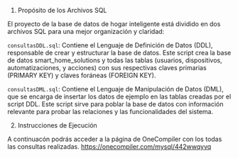 1. Propósito de los Archivos SQL

El proyecto de la base de datos de hogar inteligente está dividido en dos archivos SQL para una mejor organización y claridad:

`consultasDDL.sql`: Contiene el Lenguaje de Definición de Datos (DDL), responsable de crear y estructurar la base de datos. 
Este script crea la base de datos smart_home_solutions y todas las tablas (usuarios, dispositivos, automatizaciones, y acciones) 
con sus respectivas claves primarias (PRIMARY KEY) y claves foráneas (FOREIGN KEY).

`consultasDML.sql`: Contiene el Lenguaje de Manipulación de Datos (DML), que se encarga de insertar los datos de ejemplo en las 
tablas creadas por el script DDL. Este script sirve para poblar la base de datos con información relevante para probar las relaciones 
y las funcionalidades del sistema.

2. Instrucciones de Ejecución

A continuacón podrás acceder a la página de OneCompiler con los todas las consultas realizadas.
https://onecompiler.com/mysql/442wwqyvq
